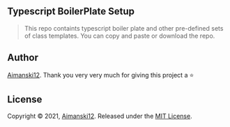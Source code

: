 ## Typescript BoilerPlate Setup

> This repo containts typescript boiler plate and other pre-defined sets of class templates. You can copy and paste or download the repo.


## Author

[Aimanski12](https://github.com/Aimanski12).
Thank you very very much for giving this project a :star:

## License 

Copyright © 2021, [Aimanski12](https://github.com/Aimanski12).
Released under the [MIT License](LICENSE).
